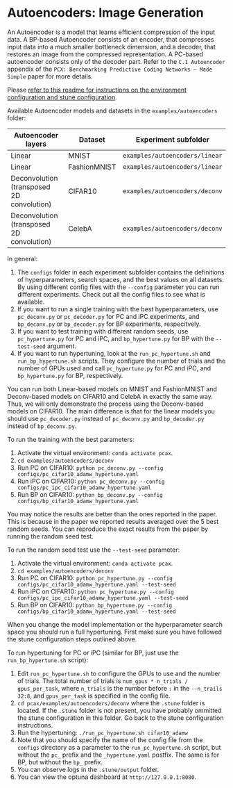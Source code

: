 # Autoencoders: Image Generation

An Autoencoder is a model that learns efficient compression of the input data. A BP-based Autoencoder consists of an encoder, that compresses input data into a much smaller bottleneck dimension, and a decoder, that restores an image from the compressed representation. A PC-based autoencoder consists only of the decoder part. Refer to the `C.1 Autoencoder` appendix of the `PCX: Benchmarking Predictive Coding Networks – Made Simple` paper for more details.

Please [refer to this readme for instructions on the environment configuration and stune configuration](../../README.md).

Available Autoencoder models and datasets in the `examples/autoencoders` folder:

| Autoencoder layers | Dataset | Experiment subfolder |
|-------|---------|---------|
| Linear | MNIST | `examples/autoencoders/linear` |
| Linear | FashionMNIST | `examples/autoencoders/linear` |
| Deconvolution (transposed 2D convolution) | CIFAR10 | `examples/autoencoders/deconv` |
| Deconvolution (transposed 2D convolution) | CelebA | `examples/autoencoders/deconv`|

In general:

1. The `configs` folder in each experiment subfolder contains the definitions of hyperparameters, search spaces, and the best values on all datasets. By using different config files with the `--config` parameter you can run different experiments. Check out all the config files to see what is available.
1. If you want to run a single training with the best hyperparameters, use `pc_deconv.py` or `pc_decoder.py` for PC and iPC experiments, and `bp_deconv.py` or `bp_decoder.py` for BP experiments, respecitvely.
1. If you want to test training with different random seeds, use `pc_hypertune.py` for PC and iPC, and `bp_hypertune.py` for BP with the `--test-seed` argument.
1. If you want to run hypertuning, look at the `run_pc_hypertune.sh` and `run_bp_hypertune.sh` scripts. They configure the number of trials and the number of GPUs used and call `pc_hypertune.py` for PC and iPC, and `bp_hypertune.py` for BP, respectively.

You can run both Linear-based models on MNIST and FashionMNIST and Deconv-based models on CIFAR10 and CelebA in exactly the same way. Thus, we will only demonstrate the process using the Deconv-based models on CIFAR10. The main difference is that for the linear models you should use `pc_decoder.py` instead of `pc_deconv.py` and `bp_decoder.py` instead of `bp_deconv.py`.


To run the training with the best parameters:

1. Activate the virtual environment: `conda activate pcax`.
1. `cd examples/autoencoders/deconv`
1. Run PC on CIFAR10: `python pc_deconv.py --config configs/pc_cifar10_adamw_hypertune.yaml`
1. Run iPC on CIFAR10: `python pc_deconv.py --config configs/pc_ipc_cifar10_adamw_hypertune.yaml`
1. Run BP on CIFAR10: `python bp_deconv.py --config configs/bp_cifar10_adamw_hypertune.yaml`

You may notice the results are better than the ones reported in the paper. This is because in the paper we reported results averaged over the 5 best random seeds. You can reproduce the exact results from the paper by running the random seed test.

To run the random seed test use the `--test-seed` parameter:
1. Activate the virtual environment: `conda activate pcax`.
1. `cd examples/autoencoders/deconv`
1. Run PC on CIFAR10: `python pc_hypertune.py --config configs/pc_cifar10_adamw_hypertune.yaml --test-seed`
1. Run iPC on CIFAR10: `python pc_hypertune.py --config configs/pc_ipc_cifar10_adamw_hypertune.yaml --test-seed`
1. Run BP on CIFAR10: `python bp_hypertune.py --config configs/bp_cifar10_adamw_hypertune.yaml --test-seed`

When you change the model implementation or the hyperparameter search space you should run a full hypertuning. First make sure you have followed the stune configuration steps outlined above.

To run hypertuning for PC or iPC (similar for BP, just use the `run_bp_hypertune.sh` script):
1. Edit `run_pc_hypertune.sh` to configure the GPUs to use and the number of trials. The total number of trials is `num_gpus * n_trials / gpus_per_task`, where `n_trials` is the number before `:` in the `--n_trails 32:8`, and `gpus_per_task` is specified in the config file.
1. `cd pcax/examples/autoencoders/deconv` where the `.stune` folder is located. If the `.stune` folder is not present, you have probably ommitted the stune configuration in this folder. Go back to the stune configuration instructions.
1. Run the hypertuning: `./run_pc_hypertune.sh cifar10_adamw`
1. Note that you should specify the name of the config file from the `configs` directory as a parameter to the `run_pc_hypertune.sh` script, but without the `pc_` prefix and the `_hypertune.yaml` postfix. The same is for BP, but without the `bp_` prefix.
1. You can observe logs in the `.stune/output` folder.
1. You can view the optuna dashboard at `http://127.0.0.1:8080`.

